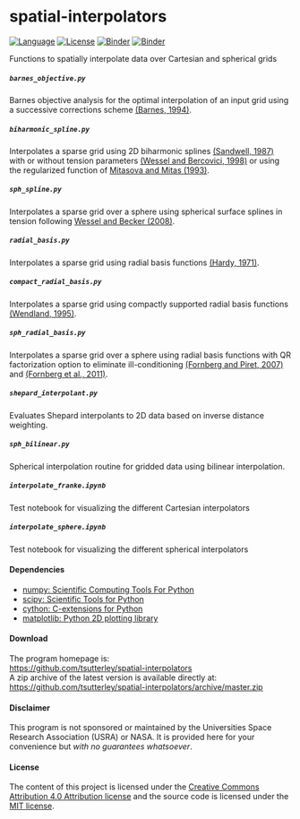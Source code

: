 spatial-interpolators
=====================

[![Language](https://img.shields.io/badge/python-v3.8-green.svg)](https://www.python.org/)
[![License](https://img.shields.io/badge/license-MIT-green.svg)](https://github.com/tsutterley/spatial-interpolators/blob/master/LICENSE)
[![Binder](https://mybinder.org/badge_logo.svg)](https://mybinder.org/v2/gh/tsutterley/spatial-interpolators/master)
[![Binder](https://binder.pangeo.io/badge.svg)](https://binder.pangeo.io/v2/gh/tsutterley/spatial-interpolators/master)

Functions to spatially interpolate data over Cartesian and spherical grids

##### `barnes_objective.py`
Barnes objective analysis for the optimal interpolation of an input grid using
	a successive corrections scheme
	[(Barnes, 1994)](https://doi.org/10.1175/1520-0426%281994%29011<1433:AOTBOA>2.0.CO;2).

##### `biharmonic_spline.py`
Interpolates a sparse grid using 2D biharmonic splines
	[(Sandwell, 1987)](https://doi.org/10.1029/GL014i002p00139)
	with or without tension parameters
	[(Wessel and Bercovici, 1998)](https://doi.org/10.1023/A:1021713421882)
	or using the regularized function of
	[Mitasova and Mitas (1993)](https://doi.org/10.1007/BF00893171).

##### `sph_spline.py`
Interpolates a sparse grid over a sphere using spherical surface splines in
	tension following [Wessel and Becker (2008)](10.1111/j.1365-246X.2008.03829.x).

##### `radial_basis.py`
Interpolates a sparse grid using radial basis functions
	[(Hardy, 1971)](https://doi.org/10.1029/JB076i008p01905).

##### `compact_radial_basis.py`
Interpolates a sparse grid using compactly supported radial basis functions
	[(Wendland, 1995)](https://doi.org/10.1007/BF02123482).

##### `sph_radial_basis.py`
Interpolates a sparse grid over a sphere using radial basis functions with
	QR factorization option to eliminate ill-conditioning
	[(Fornberg and Piret, 2007)](https://doi.org/10.1137/060671991) and
	[(Fornberg et al., 2011)](https://doi.org/10.1137/09076756X).

##### `shepard_interpolant.py`
Evaluates Shepard interpolants to 2D data based on inverse distance weighting.

##### `sph_bilinear.py`
Spherical interpolation routine for gridded data using bilinear interpolation.

##### `interpolate_franke.ipynb`
Test notebook for visualizing the different Cartesian interpolators

##### `interpolate_sphere.ipynb`
Test notebook for visualizing the different spherical interpolators

#### Dependencies
- [numpy: Scientific Computing Tools For Python](https://numpy.org)
- [scipy: Scientific Tools for Python](https://docs.scipy.org/doc//)
- [cython: C-extensions for Python](http://cython.org/)
- [matplotlib: Python 2D plotting library](https://matplotlib.org/)

#### Download
The program homepage is:  
https://github.com/tsutterley/spatial-interpolators  
A zip archive of the latest version is available directly at:  
https://github.com/tsutterley/spatial-interpolators/archive/master.zip  

#### Disclaimer
This program is not sponsored or maintained by the Universities Space Research Association (USRA) or NASA.
It is provided here for your convenience but _with no guarantees whatsoever_.

#### License
The content of this project is licensed under the [Creative Commons Attribution 4.0 Attribution license](https://creativecommons.org/licenses/by/4.0/) and the source code is licensed under the [MIT license](LICENSE).
